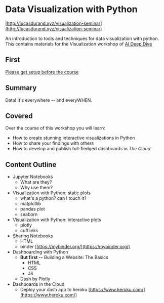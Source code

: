 # Data Visualization with Python

[http://lucasdurand.xyz/visualization-seminar](http://lucasdurand.xyz/visualization-seminar)

An introduction to tools and techniques for data visualization with 
python. This contains materials for the Visualization workshop of 
[AI Deep Dive](https://aideepdive.com/)

## First

[Please get setup before the course](README-setup.md)

## Summary

Data! It's everywhere -- and everyWHEN. 

## Covered

Over the course of this workshop you will learn:

* How to create stunning interactive visualizations in Python
* How to share your findings with others
* How to develop and publish full-fledged dashboards in *The Cloud*

## Content Outline

* Jupyter Notebooks
	* What are they?
	* Why use them?
* Visualization with Python: static plots
	* what's a python? can I touch it?
	* matplotlib
	* pandas plot
	* seaborn
* Visualization with Python: interactive plots
	* plotly
	* cufflinks
* Sharing Notebooks
	* HTML 
	* binder [https://mybinder.org/](https://mybinder.org/)
* Dashboarding with Python
	* **But first --** Building a Website: The Basics
		* HTML
		* CSS
		* JS
	* Dash by Plotly
* Dashboards in the Cloud
	* Deploy your dash app to heroku [https://www.heroku.com/](https://www.heroku.com/)
